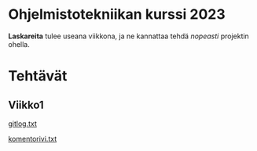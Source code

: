 # Ohjelmistotekniikan kurssi 2023

**Laskareita** tulee useana viikkona, ja ne kannattaa tehdä _nopeasti_
projektin ohella.

# Tehtävät

## Viikko1

[gitlog.txt](https://github.com/Regularmute/ot-harjoitustyo/blob/main/laskarit/gitlog.txt)

[komentorivi.txt](https://github.com/Regularmute/ot-harjoitustyo/blob/main/laskarit/komentorivi.txt)

